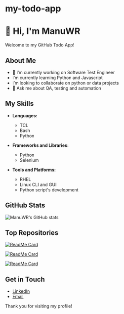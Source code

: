 # my-todo-app
# 👋 Hi, I'm ManuWR

Welcome to my GitHub Todo App!

## About Me

- 🔭 I’m currently working on Software Test Engineer
- I’m currently learning Python and Javascript
- I’m looking to collaborate on python or data projects
- 💬 Ask me about QA, testing and automation
  
## My Skills

- **Languages:**
  - TCL
  - Bash
  - Python

- **Frameworks and Libraries:**
  - Python
  - Selenium

- **Tools and Platforms:**
  - RHEL
  - Linux CLI and GUI
  - Python script's development

## GitHub Stats

![ManuWR's GitHub stats](https://github-readme-stats.vercel.app/api?username=ManuWR&show_icons=true&theme=radical)

## Top Repositories

[![ReadMe Card](https://github-readme-stats.vercel.app/api/pin/?username=ManuWR&repo=repository-name&theme=radical)](https://github.com/ManuWR/python_practice)

[![ReadMe Card](https://github-readme-stats.vercel.app/api/pin/?username=ManuWR&repo=another-repository&theme=radical)](https://github.com/ManuWR/my-todo-app)

[![ReadMe Card](https://github-readme-stats.vercel.app/api/pin/?username=ManuWR&repo=another-repository&theme=radical)](https://github.com/ManuWR/app2)

## Get in Touch

- [LinkedIn](https://www.linkedin.com/in/manuel-wong-5b07251bb/)
- [Email](mailto:j.m.w.r@hotmail.com)

Thank you for visiting my profile!
